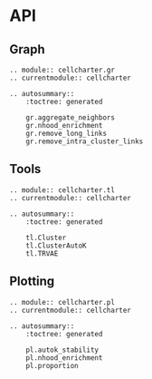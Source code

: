 # API

## Graph

```{eval-rst}
.. module:: cellcharter.gr
.. currentmodule:: cellcharter

.. autosummary::
    :toctree: generated

    gr.aggregate_neighbors
    gr.nhood_enrichment
    gr.remove_long_links
    gr.remove_intra_cluster_links

```

## Tools

```{eval-rst}
.. module:: cellcharter.tl
.. currentmodule:: cellcharter

.. autosummary::
    :toctree: generated

    tl.Cluster
    tl.ClusterAutoK
    tl.TRVAE
```

## Plotting

```{eval-rst}
.. module:: cellcharter.pl
.. currentmodule:: cellcharter

.. autosummary::
    :toctree: generated

    pl.autok_stability
    pl.nhood_enrichment
    pl.proportion
```
